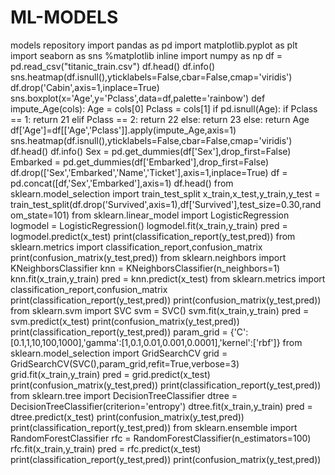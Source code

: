 # ML-MODELS
models repository
import pandas as pd
import matplotlib.pyplot as plt
import seaborn as sns
%matplotlib inline
import numpy as np
df = pd.read_csv("titanic_train.csv")
df.head()
df.info()
sns.heatmap(df.isnull(),yticklabels=False,cbar=False,cmap='viridis')
df.drop('Cabin',axis=1,inplace=True)
sns.boxplot(x='Age',y='Pclass',data=df,palette='rainbow')
def impute_Age(cols):
    Age = cols[0]
    Pclass = cols[1]
    if pd.isnull(Age):
        if Pclass == 1:
            return 21
        elif Pclass == 2:
            return 22
        else:
            return 23
    else:
        return Age
df['Age']=df[['Age','Pclass']].apply(impute_Age,axis=1)
sns.heatmap(df.isnull(),yticklabels=False,cbar=False,cmap='viridis')
df.head()
df.info()
Sex = pd.get_dummies(df['Sex'],drop_first=False)
Embarked = pd.get_dummies(df['Embarked'],drop_first=False)
df.drop(['Sex','Embarked','Name','Ticket'],axis=1,inplace=True)
df = pd.concat([df,'Sex','Embarked'],axis=1)
df.head()
from sklearn.model_selection import train_test_split
x_train,x_test,y_train,y_test = train_test_split(df.drop('Survived',axis=1),df['Survived'],test_size=0.30,random_state=101)
from sklearn.linear_model import LogisticRegression
logmodel = LogisticRegression()
logmodel.fit(x_train,y_train)
pred = logmodel.predict(x_test)
print(classification_report(y_test,pred))
from sklearn.metrics import classification_report,confusion_matrix
print(confusion_matrix(y_test,pred))
from sklearn.neighbors import KNeighborsClassifier
knn = KNeighborsClassifier(n_neighbors=1)
knn.fit(x_train,y_train)
pred = knn.predict(x_test)
from sklearn.metrics import classification_report,confusion_matrix
print(classification_report(y_test,pred))
print(confusion_matrix(y_test,pred))
from sklearn.svm import SVC
svm = SVC()
svm.fit(x_train,y_train)
pred = svm.predict(x_test)
print(confusion_matrix(y_test,pred))
print(classification_report(y_test,pred))
param_grid = {'C':[0.1,1,10,100,1000],'gamma':[1,0.1,0.01,0.001,0.0001],'kernel':['rbf']}
from sklearn.model_selection import GridSearchCV
grid = GridSearchCV(SVC(),param_grid,refit=True,verbose=3)
grid.fit(x_train,y_train)
pred = grid.predict(x_test)
print(confusion_matrix(y_test,pred))
print(classification_report(y_test,pred))
from sklearn.tree import DecisionTreeClassifier
dtree = DecisionTreeClassifier(criterion='entropy')
dtree.fit(x_train,y_train)
pred = dtree.predict(x_test)
print(confusion_matrix(y_test,pred))
print(classification_report(y_test,pred))
from sklearn.ensemble import RandomForestClassifier
rfc = RandomForestClassifier(n_estimators=100)
rfc.fit(x_train,y_train)
pred = rfc.predict(x_test)
print(classification_report(y_test,pred))
print(confusion_matrix(y_test,pred))
